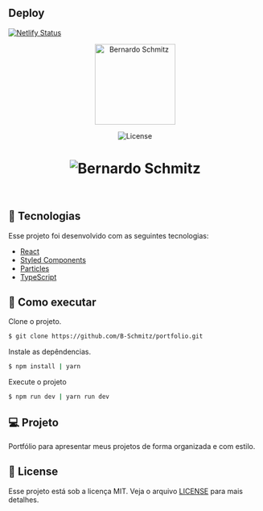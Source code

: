 ## Deploy

[![Netlify Status](https://api.netlify.com/api/v1/badges/2185b9f3-ea08-429f-a492-0a870c4c0038/deploy-status)](https://app.netlify.com/sites/bernardoschmitz/deploys)

<p align="center">
  <img alt="Bernardo Schmitz" src=".public/images/logo.png" width="160px">
</p>

<p align="center">
  <img  src="https://img.shields.io/badge/license-MIT-blueviolet" alt="License"/> 
</p>

<h1 align="center">
    <img alt="Bernardo Schmitz" src=".public/images/cover.png" />
</h1>

<br>

## 🧪 Tecnologias

Esse projeto foi desenvolvido com as seguintes tecnologias:

- [React](https://reactjs.org)
- [Styled Components](https://styled-components.com/)
- [Particles](https://github.com/matteobruni/tsparticles)
- [TypeScript](https://www.typescriptlang.org/)

## 🚀 Como executar

Clone o projeto.

```bash
$ git clone https://github.com/B-Schmitz/portfolio.git
```

Instale as depêndencias.

```bash
$ npm install | yarn
```

Execute o projeto

```bash
$ npm run dev | yarn run dev
```

## 💻 Projeto

Portfólio para apresentar meus projetos de forma organizada e com estilo.

## 📝 License

Esse projeto está sob a licença MIT. Veja o arquivo [LICENSE](LICENSE.md) para mais detalhes.

